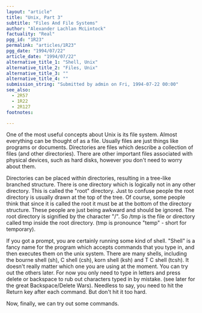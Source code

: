 ```yaml
---
layout: "article"
title: "Unix, Part 3"
subtitle: "Files And File Systems"
author: "Alexander Lachlan McLintock"
factuality: "Real"
pgg_id: "1R23"
permalink: "articles/1R23"
pgg_date: "1994/07/22"
article_date: "1994/07/22"
alternative_title_1: "Shell, Unix"
alternative_title_2: "Files, Unix"
alternative_title_3: ""
alternative_title_4: ""
submission_string: "Submitted by admin on Fri, 1994-07-22 00:00"
see_also:
  - 2R57
  - 1R22
  - 2R127
footnotes: 

---
```

<div>
<p>One of the most useful concepts about Unix is its file system. Almost everything can be thought of as a file. Usually files are just things like programs or documents. Directories are files which describe a collection of files (and other directories). There are other important files associated with physical devices, such as hard disks, however you don't need to worry about them.</p>
<p>Directories can be placed within directories, resulting in a tree-like branched structure. There is one directory which is logically not in any other directory. This is called the "root" directory. Just to confuse people the root directory is usually drawn at the top of the tree. Of course, some people think that since it is called the root it must be at the bottom of the directory structure. These people are just being awkward and should be ignored. The root directory is signified by the character "/". So /tmp is the file or directory called tmp inside the root directory. (tmp is pronounce "temp" - short for temporary).</p>
<p>If you got a prompt, you are certainly running some kind of shell. "Shell" is a fancy name for the program which accepts commands that you type in, and then executes them on the unix system. There are many shells, including the bourne shell (sh), C shell (csh), korn shell (ksh) and T C shell (tcsh). It doesn't really matter which one you are using at the moment. You can try out the others later. For now you only need to type in letters and press delete or backspace to rub out characters typed in by mistake. (see later for the great Backspace/Delete Wars). Needless to say, you need to hit the Return key after each command. But don't hit it too hard.</p>
<p>Now, finally, we can try out some commands.</p>
</div>
